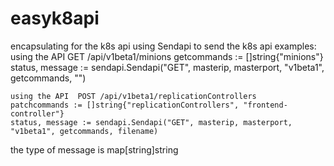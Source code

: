 # easyk8api
encapsulating for the k8s api
using Sendapi to send the k8s api
examples:
  using the API  GET /api/v1beta1/minions 
	getcommands := []string{"minions"}
	status, message := sendapi.Sendapi("GET", masterip, masterport, "v1beta1", getcommands, "")
	
	using the API  POST /api/v1beta1/replicationControllers
	patchcommands := []string{"replicationControllers", "frontend-controller"}
	status, message := sendapi.Sendapi("GET", masterip, masterport, "v1beta1", getcommands, filename)

the type of message is map[string]string
